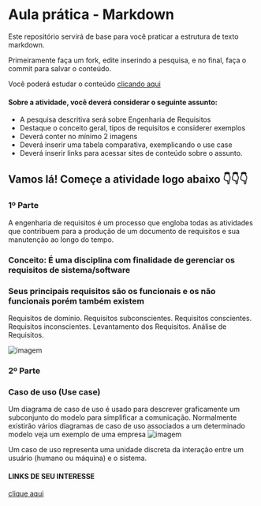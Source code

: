 # Aula prática - Markdown

Este repositório servirá de base para você praticar a estrutura de texto markdown. 

Primeiramente faça um fork, edite inserindo a pesquisa, e no final, faça o commit para salvar o conteúdo.

Você poderá estudar o conteúdo [clicando aqui](https://docs.pipz.com/central-de-ajuda/learning-center/guia-basico-de-markdown#open)

#### Sobre a atividade, você deverá considerar o seguinte assunto:

- A pesquisa descritiva será sobre Engenharia de Requisitos
- Destaque o conceito geral, tipos de requisitos e considerer exemplos
- Deverá conter no mínimo 2 imagens
- Deverá inserir uma tabela comparativa, exemplicando o use case
- Deverá inserir links para acessar sites de conteúdo sobre o assunto.


## Vamos lá! Começe a atividade logo abaixo 👇👇👇
### 1º Parte
A engenharia de requisitos é um processo que engloba todas as atividades que contribuem para a produção de um documento de requisitos e sua manutenção ao longo do tempo.
### Conceito: É uma disciplina com finalidade de gerenciar os requisitos de sistema/software
 ### Seus principais requisitos são os funcionais e os não funcionais porém também existem 
Requisitos de domínio.
Requisitos subconscientes.
Requisitos conscientes.
Requisitos inconscientes.
Levantamento dos Requisitos.
Análise de Requisitos.

![imagem](https://blog-static.infra.grancursosonline.com.br/wp-content/uploads/2020/03/10121622/inni.png)

### 2º Parte
### Caso de uso (Use case)

Um diagrama de caso de uso é usado para descrever graficamente um subconjunto do modelo para simplificar a comunicação. Normalmente existirão vários diagramas de caso de uso associados a um determinado modelo veja um exemplo de uma empresa
![imagem](https://cdn1.gnarususercontent.com.br/1/1257530/085c4d5d-1cd7-4124-a458-018811300f48.png)

Um caso de uso representa uma unidade discreta da interação entre um usuário (humano ou máquina) e o sistema.

#### LINKS DE SEU INTERESSE
[clique aqui](https://www.devmedia.com.br/introducao-a-engenharia-de-requisitos/8034)


